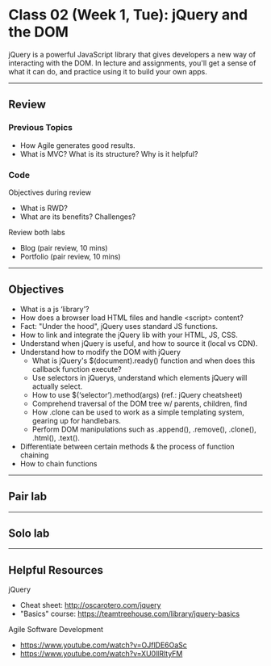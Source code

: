 # Class 02 (Week 1, Tue): jQuery and the DOM
jQuery is a powerful JavaScript library that gives developers a new way of interacting with the DOM. In lecture and assignments, you'll get a sense of what it can do, and practice using it to build your own apps.

---
## Review
### Previous Topics
- How Agile generates good results.
- What is MVC? What is its structure? Why is it helpful?

### Code
Objectives during review
- What is RWD?
- What are its benefits? Challenges?

Review both labs
- Blog (pair review, 10 mins)
- Portfolio (pair review, 10 mins)

---
## Objectives
- What is a js ‘library’?
- How does a browser load HTML files and handle &lt;script&gt; content?
- Fact: "Under the hood", jQuery uses standard JS functions.
- How to link and integrate the jQuery lib with your HTML, JS, CSS.
- Understand when jQuery is useful, and how to source it (local vs CDN).
- Understand how to modify the DOM with jQuery
  - What is jQuery's $(document).ready() function and when does this callback function execute?
  - Use selectors in jQuerys, understand which elements jQuery will actually select.
  - How to use $(‘selector’).method(args) (ref.: jQuery cheatsheet)
  - Comprehend traversal of the DOM tree w/ parents, children, find
  - How .clone can be used to work as a simple templating system, gearing up for handlebars.
  - Perform DOM manipulations such as .append(), .remove(), .clone(), .html(), .text().
- Differentiate between certain methods &amp; the process of function chaining
- How to chain functions

---
## Pair lab

---
## Solo lab

---
## Helpful Resources
jQuery
- Cheat sheet: http://oscarotero.com/jquery
- "Basics" course: https://teamtreehouse.com/library/jquery-basics

Agile Software Development
- https://www.youtube.com/watch?v=OJflDE6OaSc  
- https://www.youtube.com/watch?v=XU0llRltyFM
